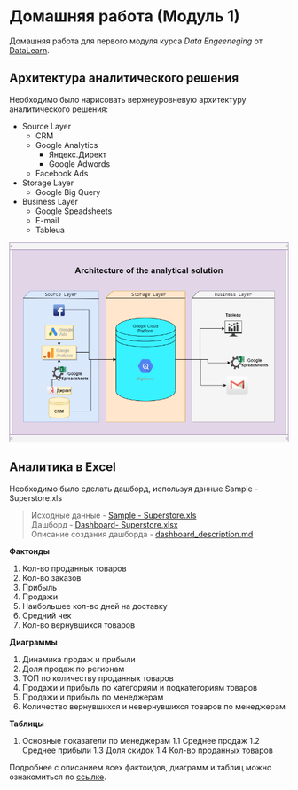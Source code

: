 <a id="up"></a>
# Домашняя работа (Модуль 1)
Домашняя работа для первого модуля курса _Data Engeeneging_ от [DataLearn](https://datalearn.ru/).
## Архитектура аналитического решения
Необходимо было нарисовать верхнеуровневую архитектуру аналитического решения:
- Source Layer 
    - CRM
    - Google Analytics
        - Яндекс.Директ
        - Google Adwords
    - Facebook Ads
- Storage Layer
    - Google Big Query
- Business Layer
    - Google Speadsheets
    - E-mail
    - Tableua

![AnalyticsLayer](https://github.com/sadokhin/DE-101/blob/0ad3a3e389741ddffe292cef5326dbc469b7405a/img/AnalyticsLayer.png)

## Аналитика в Excel
Необходимо было сделать дашборд, используя данные Sample - Superstore.xls
> Исходные данные - [Sample - Superstore.xls](https://github.com/Data-Learn/data-engineering/blob/master/DE-101%20Modules/Module01/DE%20-%20101%20Lab%201.1/Sample%20-%20Superstore.xls?raw=true)<br>
> Дашборд - [Dashboard- Superstore.xlsx](https://github.com/sadokhin/DE-101/blob/main/Module%201/Dashboard-%20Superstore.xlsx)<br>
> Описание создания дашборда - [dashboard_description.md](https://github.com/sadokhin/DE-101/blob/711d5ca013dd21317a451eebc8091a5034a745dd/Module%201/dashboard_description.md)

__Фактоиды__
1. Кол-во проданных товаров
2. Кол-во заказов
3. Прибыль
4. Продажи
5. Наибольшее кол-во дней на доставку
6. Средний чек
7. Кол-во вернувшихся товаров

__Диаграммы__
1. Динамика продаж и прибыли
2. Доля продаж по регионам
3. ТОП по количеству проданных товаров
4. Продажи и прибыль по категориям и подкатегориям товаров
5. Продажи и прибыль по менеджерам
6. Количество вернувшихся и невернувшихся товаров по менеджерам

__Таблицы__
1. Основные показатели по менеджерам
    1.1 Среднее продаж
    1.2 Среднее прибыли
    1.3 Доля скидок
    1.4 Кол-во проданных товаров

Подробнее с описанием всех фактоидов, диаграмм и таблиц можно ознакомиться по [ссылке](https://github.com/sadokhin/DE-101/blob/711d5ca013dd21317a451eebc8091a5034a745dd/Module%201/dashboard_description.md).
